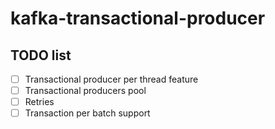 # kafka-transactional-producer

## TODO list

- [ ] Transactional producer per thread feature
- [ ] Transactional producers pool
- [ ] Retries
- [ ] Transaction per batch support
